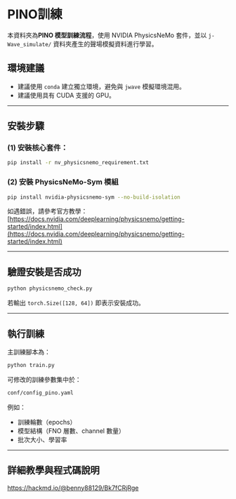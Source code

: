 # PINO訓練

本資料夾為**PINO 模型訓練流程**，使用 NVIDIA PhysicsNeMo 套件，並以 `j-Wave_simulate/` 資料夾產生的聲場模擬資料進行學習。

## 環境建議

- 建議使用 `conda` 建立獨立環境，避免與 `jwave` 模擬環境混用。
- 建議使用具有 CUDA 支援的 GPU。

---

## 安裝步驟

### (1) 安裝核心套件：

```bash
pip install -r nv_physicsnemo_requirement.txt
```

### (2) 安裝 PhysicsNeMo-Sym 模組

```bash
pip install nvidia-physicsnemo-sym --no-build-isolation
```

如遇錯誤，請參考官方教學： [https://docs.nvidia.com/deeplearning/physicsnemo/getting-started/index.html](https://docs.nvidia.com/deeplearning/physicsnemo/getting-started/index.html)

---

## 驗證安裝是否成功

```bash
python physicsnemo_check.py
```

若輸出 `torch.Size([128, 64])` 即表示安裝成功。

---

## 執行訓練

主訓練腳本為：

```bash
python train.py
```

可修改的訓練參數集中於：

```bash
conf/config_pino.yaml
```

例如：

- 訓練輪數（epochs）
- 模型結構（FNO 層數、channel 數量）
- 批次大小、學習率

---

## 詳細教學與程式碼說明

https://hackmd.io/@benny88129/Bk7fCRjRge

